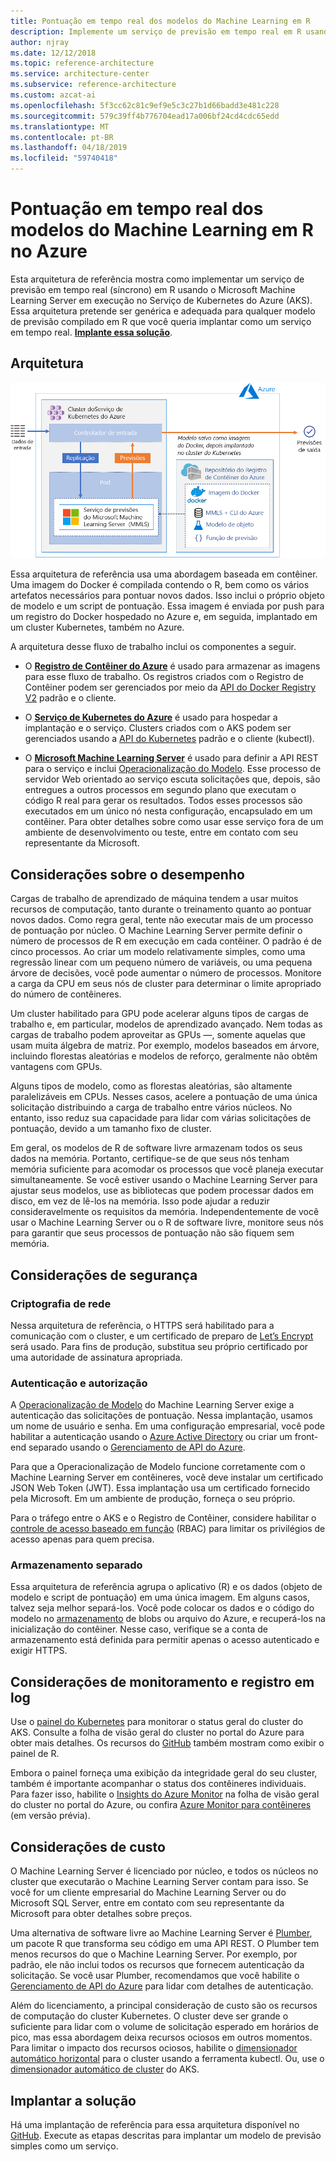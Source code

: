 ```yaml
---
title: Pontuação em tempo real dos modelos do Machine Learning em R
description: Implemente um serviço de previsão em tempo real em R usando o Machine Learning Server em execução no Serviço de Kubernetes do Azure (AKS).
author: njray
ms.date: 12/12/2018
ms.topic: reference-architecture
ms.service: architecture-center
ms.subservice: reference-architecture
ms.custom: azcat-ai
ms.openlocfilehash: 5f3cc62c81c9ef9e5c3c27b1d66badd3e481c228
ms.sourcegitcommit: 579c39ff4b776704ead17a006bf24cd4cdc65edd
ms.translationtype: MT
ms.contentlocale: pt-BR
ms.lasthandoff: 04/18/2019
ms.locfileid: "59740418"
---
```

# <a name="real-time-scoring-of-r-machine-learning-models-on-azure"></a>Pontuação em tempo real dos modelos do Machine Learning em R no Azure

Esta arquitetura de referência mostra como implementar um serviço de previsão em tempo real (síncrono) em R usando o Microsoft Machine Learning Server em execução no Serviço de Kubernetes do Azure (AKS). Essa arquitetura pretende ser genérica e adequada para qualquer modelo de previsão compilado em R que você queria implantar como um serviço em tempo real. **[Implante essa solução][github]**.

## <a name="architecture"></a>Arquitetura

![Pontuação em tempo real dos modelos do Machine Learning em R no Azure][0]

Essa arquitetura de referência usa uma abordagem baseada em contêiner. Uma imagem do Docker é compilada contendo o R, bem como os vários artefatos necessários para pontuar novos dados. Isso inclui o próprio objeto de modelo e um script de pontuação. Essa imagem é enviada por push para um registro do Docker hospedado no Azure e, em seguida, implantado em um cluster Kubernetes, também no Azure.

A arquitetura desse fluxo de trabalho inclui os componentes a seguir.

- O **[Registro de Contêiner do Azure][acr]** é usado para armazenar as imagens para esse fluxo de trabalho. Os registros criados com o Registro de Contêiner podem ser gerenciados por meio da [API do Docker Registry V2][docker] padrão e o cliente.

- O **[Serviço de Kubernetes do Azure][aks]** é usado para hospedar a implantação e o serviço. Clusters criados com o AKS podem ser gerenciados usando a [API do Kubernetes][k-api] padrão e o cliente (kubectl).

- O **[Microsoft Machine Learning Server][mmls]** é usado para definir a API REST para o serviço e inclui [Operacionalização do Modelo][operationalization]. Esse processo de servidor Web orientado ao serviço escuta solicitações que, depois, são entregues a outros processos em segundo plano que executam o código R real para gerar os resultados. Todos esses processos são executados em um único nó nesta configuração, encapsulado em um contêiner. Para obter detalhes sobre como usar esse serviço fora de um ambiente de desenvolvimento ou teste, entre em contato com seu representante da Microsoft.

## <a name="performance-considerations"></a>Considerações sobre o desempenho

Cargas de trabalho de aprendizado de máquina tendem a usar muitos recursos de computação, tanto durante o treinamento quanto ao pontuar novos dados. Como regra geral, tente não executar mais de um processo de pontuação por núcleo. O Machine Learning Server permite definir o número de processos de R em execução em cada contêiner. O padrão é de cinco processos. Ao criar um modelo relativamente simples, como uma regressão linear com um pequeno número de variáveis, ou uma pequena árvore de decisões, você pode aumentar o número de processos. Monitore a carga da CPU em seus nós de cluster para determinar o limite apropriado do número de contêineres.

Um cluster habilitado para GPU pode acelerar alguns tipos de cargas de trabalho e, em particular, modelos de aprendizado avançado. Nem todas as cargas de trabalho podem aproveitar as GPUs &mdash;, somente aquelas que usam muita álgebra de matriz. Por exemplo, modelos baseados em árvore, incluindo florestas aleatórias e modelos de reforço, geralmente não obtêm vantagens com GPUs.

Alguns tipos de modelo, como as florestas aleatórias, são altamente paralelizáveis em CPUs. Nesses casos, acelere a pontuação de uma única solicitação distribuindo a carga de trabalho entre vários núcleos. No entanto, isso reduz sua capacidade para lidar com várias solicitações de pontuação, devido a um tamanho fixo de cluster.

Em geral, os modelos de R de software livre armazenam todos os seus dados na memória. Portanto, certifique-se de que seus nós tenham memória suficiente para acomodar os processos que você planeja executar simultaneamente. Se você estiver usando o Machine Learning Server para ajustar seus modelos, use as bibliotecas que podem processar dados em disco, em vez de lê-los na memória. Isso pode ajudar a reduzir consideravelmente os requisitos da memória. Independentemente de você usar o Machine Learning Server ou o R de software livre, monitore seus nós para garantir que seus processos de pontuação não são fiquem sem memória.

## <a name="security-considerations"></a>Considerações de segurança

### <a name="network-encryption"></a>Criptografia de rede

Nessa arquitetura de referência, o HTTPS será habilitado para a comunicação com o cluster, e um certificado de preparo de [Let’s Encrypt][encrypt] será usado. Para fins de produção, substitua seu próprio certificado por uma autoridade de assinatura apropriada.

### <a name="authentication-and-authorization"></a>Autenticação e autorização

A [Operacionalização de Modelo][operationalization] do Machine Learning Server exige a autenticação das solicitações de pontuação. Nessa implantação, usamos um nome de usuário e senha. Em uma configuração empresarial, você pode habilitar a autenticação usando o [Azure Active Directory][AAD] ou criar um front-end separado usando o [Gerenciamento de API do Azure][API].

Para que a Operacionalização de Modelo funcione corretamente com o Machine Learning Server em contêineres, você deve instalar um certificado JSON Web Token (JWT). Essa implantação usa um certificado fornecido pela Microsoft. Em um ambiente de produção, forneça o seu próprio.

Para o tráfego entre o AKS e o Registro de Contêiner, considere habilitar o [controle de acesso baseado em função][rbac] (RBAC) para limitar os privilégios de acesso apenas para quem precisa.

### <a name="separate-storage"></a>Armazenamento separado

Essa arquitetura de referência agrupa o aplicativo (R) e os dados (objeto de modelo e script de pontuação) em uma única imagem. Em alguns casos, talvez seja melhor separá-los. Você pode colocar os dados e o código do modelo no [armazenamento][storage] de blobs ou arquivo do Azure, e recuperá-los na inicialização do contêiner. Nesse caso, verifique se a conta de armazenamento está definida para permitir apenas o acesso autenticado e exigir HTTPS.

## <a name="monitoring-and-logging-considerations"></a>Considerações de monitoramento e registro em log

Use o [painel do Kubernetes][dashboard] para monitorar o status geral do cluster do AKS. Consulte a folha de visão geral do cluster no portal do Azure para obter mais detalhes. Os recursos do [GitHub][github] também mostram como exibir o painel de R.

Embora o painel forneça uma exibição da integridade geral do seu cluster, também é importante acompanhar o status dos contêineres individuais. Para fazer isso, habilite o [Insights do Azure Monitor][monitor] na folha de visão geral do cluster no portal do Azure, ou confira [Azure Monitor para contêineres][monitor-containers] (em versão prévia).

## <a name="cost-considerations"></a>Considerações de custo

O Machine Learning Server é licenciado por núcleo, e todos os núcleos no cluster que executarão o Machine Learning Server contam para isso. Se você for um cliente empresarial do Machine Learning Server ou do Microsoft SQL Server, entre em contato com seu representante da Microsoft para obter detalhes sobre preços.

Uma alternativa de software livre ao Machine Learning Server é [Plumber][plumber], um pacote R que transforma seu código em uma API REST. O Plumber tem menos recursos do que o Machine Learning Server. Por exemplo, por padrão, ele não inclui todos os recursos que fornecem autenticação da solicitação. Se você usar Plumber, recomendamos que você habilite o [Gerenciamento de API do Azure][API] para lidar com detalhes de autenticação.

Além do licenciamento, a principal consideração de custo são os recursos de computação do cluster Kubernetes. O cluster deve ser grande o suficiente para lidar com o volume de solicitação esperado em horários de pico, mas essa abordagem deixa recursos ociosos em outros momentos. Para limitar o impacto dos recursos ociosos, habilite o [dimensionador automático horizontal][autoscaler] para o cluster usando a ferramenta kubectl. Ou, use o [dimensionador automático de cluster][cluster-autoscaler] do AKS.

## <a name="deploy-the-solution"></a>Implantar a solução

Há uma implantação de referência para essa arquitetura disponível no [GitHub][github]. Execute as etapas descritas para implantar um modelo de previsão simples como um serviço.

<!-- links -->
[AAD]: /azure/active-directory/fundamentals/active-directory-whatis
[API]: /azure/api-management/api-management-key-concepts
[ACR]: /azure/container-registry/container-registry-intro
[AKS]: /azure/aks/intro-kubernetes
[autoscaler]: https://kubernetes.io/docs/tasks/run-application/horizontal-pod-autoscale/
[cluster-autoscaler]: /azure/aks/autoscaler
[monitor]: /azure/monitoring/monitoring-container-insights-overview
[dashboard]: /azure/aks/kubernetes-dashboard
[docker]: https://docs.docker.com/registry/spec/api/
[encrypt]: https://letsencrypt.org/
[gitHub]: https://github.com/Azure/RealtimeRDeployment
[K-API]: https://kubernetes.io/docs/reference/
[MMLS]: /machine-learning-server/what-is-machine-learning-server
[monitor-containers]: /azure/azure-monitor/insights/container-insights-overview
[operationalization]: /machine-learning-server/what-is-operationalization
[plumber]: https://www.rplumber.io
[RBAC]: /azure/role-based-access-control/overview
[storage]: /azure/storage/common/storage-introduction
[0]: ./_images/realtime-scoring-r.png
